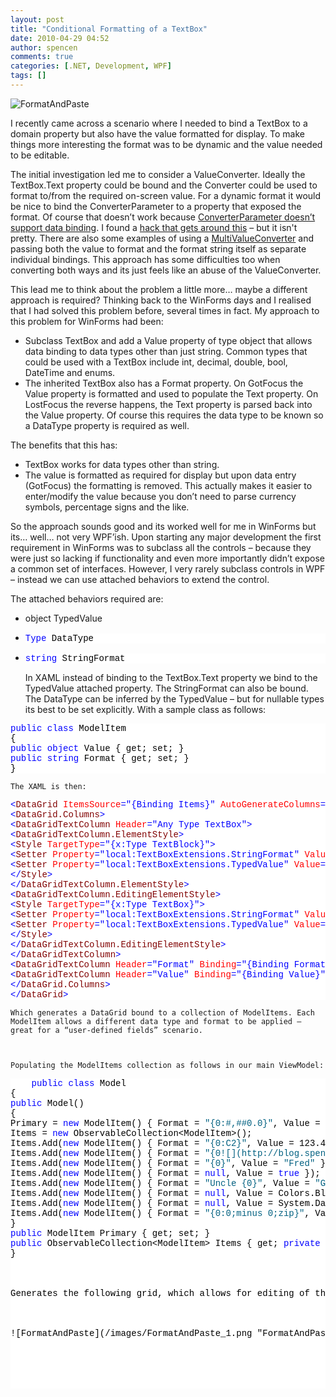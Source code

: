 ```yaml
---
layout: post
title: "Conditional Formatting of a TextBox"
date: 2010-04-29 04:52
author: spencen
comments: true
categories: [.NET, Development, WPF]
tags: []
---
```



![FormatAndPaste](/images/FormatAndPaste_3.png "FormatAndPaste") 
  

I recently came across a scenario where I needed to bind a TextBox to a domain property but also have the value formatted for display. To make things more interesting the format was to be dynamic and the value needed to be editable.
  

The initial investigation led me to consider a ValueConverter. Ideally the TextBox.Text property could be bound and the Converter could be used to format to/from the required on-screen value. For a dynamic format it would be nice to bind the ConverterParameter to a property that exposed the format. Of course that doesn’t work because [ConverterParameter doesn’t support data binding](http://social.msdn.microsoft.com/Forums/en-US/wpf/thread/88a22766-5e6f-4a16-98a6-1ab39877dd09). I found a [hack that gets around this](http://marlongrech.wordpress.com/2008/08/03/my-wish-came-true-i-can-now-use-databinding-in-a-converterparameter/) – but it isn't pretty. There are also some examples of using a [MultiValueConverter](http://social.msdn.microsoft.com/Forums/en-US/wpf/thread/d6a95f05-4338-44a4-a834-bbfe71e893ac/) and passing both the value to format and the format string itself as separate individual bindings. This approach has some difficulties too when converting both ways and its just feels like an abuse of the ValueConverter.
  

This lead me to think about the problem a little more… maybe a different approach is required? Thinking back to the WinForms days and I realised that I had solved this problem before, several times in fact. My approach to this problem for WinForms had been:
  

*   Subclass TextBox and add a Value property of type object that allows data binding to data types other than just string. Common types that could be used with a TextBox include int, decimal, double, bool, DateTime and enums. 
*   The inherited TextBox also has a Format property. On GotFocus the Value property is formatted and used to populate the Text property. On LostFocus the reverse happens, the Text property is parsed back into the Value property. Of course this requires the data type to be known so a DataType property is required as well.   

The benefits that this has:
  

*   TextBox works for data types other than string. 
*   The value is formatted as required for display but upon data entry (GotFocus) the formatting is removed. This actually makes it easier to enter/modify the value because you don’t need to parse currency symbols, percentage signs and the like.   

So the approach sounds good and its worked well for me in WinForms but its… well… not very WPF’ish. Upon starting any major development the first requirement in WinForms was to subclass all the controls – because they were just so lacking if functionality and even more importantly didn’t expose a common set of interfaces. However, I very rarely subclass controls in WPF – instead we can use attached behaviors to extend the control. 
  

The attached behaviors required are:
  

*   <span class="kwrd">object</span> TypedValue</pre>

*   <pre class="csharpcode"><span class="kwrd">Type</span> DataType </pre>

*   <pre class="csharpcode"><span class="kwrd">string</span> StringFormat</pre>


    
    In XAML instead of binding to the TextBox.Text property we bind to the TypedValue attached property. The StringFormat can also be bound. The DataType can be inferred by the TypedValue – but for nullable types its best to be set explicitly. With a sample class as follows:
    
<pre class="csharpcode"><span class="kwrd">public</span> <span class="kwrd">class</span> ModelItem
{
<span class="kwrd">public</span> <span class="kwrd">object</span> Value { get; set; }
<span class="kwrd">public</span> <span class="kwrd">string</span> Format { get; set; }
}</pre>
<style type="text/css">
.csharpcode, .csharpcode pre
{
font-size: big;
color: black;
font-family: verdana, "Consolas", "Courier New", courier, monospace;
background-color: #ffffff;
/*white-space: pre;*/
}
.csharpcode pre { margin: 0em; }
.csharpcode .rem { color: #008000; }
.csharpcode .kwrd { color: #0000ff; }
.csharpcode .str { color: #006080; }
.csharpcode .op { color: #0000c0; }
.csharpcode .preproc { color: #cc6633; }
.csharpcode .asp { background-color: #ffff00; }
.csharpcode .html { color: #800000; }
.csharpcode .attr { color: #ff0000; }
.csharpcode .alt
{
background-color: #f4f4f4;
width: 100%;
margin: 0em;
}
.csharpcode .lnum { color: #606060; }</style>

    
    The XAML is then:
    
<pre class="csharpcode"><span class="kwrd">&lt;</span><span class="html">DataGrid</span> <span class="attr">ItemsSource</span><span class="kwrd">=&quot;{Binding Items}&quot;</span> <span class="attr">AutoGenerateColumns</span><span class="kwrd">=&quot;False&quot;</span><span class="kwrd">&gt;</span>
<span class="kwrd">&lt;</span><span class="html">DataGrid.Columns</span><span class="kwrd">&gt;</span>
<span class="kwrd">&lt;</span><span class="html">DataGridTextColumn</span> <span class="attr">Header</span><span class="kwrd">=&quot;Any Type TextBox&quot;</span><span class="kwrd">&gt;</span>
<span class="kwrd">&lt;</span><span class="html">DataGridTextColumn.ElementStyle</span><span class="kwrd">&gt;</span>
<span class="kwrd">&lt;</span><span class="html">Style</span> <span class="attr">TargetType</span><span class="kwrd">=&quot;{x:Type TextBlock}&quot;</span><span class="kwrd">&gt;</span>
<span class="kwrd">&lt;</span><span class="html">Setter</span> <span class="attr">Property</span><span class="kwrd">=&quot;local:TextBoxExtensions.StringFormat&quot;</span> <span class="attr">Value</span><span class="kwrd">=&quot;{Binding Format}&quot;</span><span class="kwrd">/&gt;</span>
<span class="kwrd">&lt;</span><span class="html">Setter</span> <span class="attr">Property</span><span class="kwrd">=&quot;local:TextBoxExtensions.TypedValue&quot;</span> <span class="attr">Value</span><span class="kwrd">=&quot;{Binding Value}&quot;</span><span class="kwrd">/&gt;</span>
<span class="kwrd">&lt;/</span><span class="html">Style</span><span class="kwrd">&gt;</span>
<span class="kwrd">&lt;/</span><span class="html">DataGridTextColumn.ElementStyle</span><span class="kwrd">&gt;</span>
<span class="kwrd">&lt;</span><span class="html">DataGridTextColumn.EditingElementStyle</span><span class="kwrd">&gt;</span>
<span class="kwrd">&lt;</span><span class="html">Style</span> <span class="attr">TargetType</span><span class="kwrd">=&quot;{x:Type TextBox}&quot;</span><span class="kwrd">&gt;</span>
<span class="kwrd">&lt;</span><span class="html">Setter</span> <span class="attr">Property</span><span class="kwrd">=&quot;local:TextBoxExtensions.StringFormat&quot;</span> <span class="attr">Value</span><span class="kwrd">=&quot;{Binding Format}&quot;</span><span class="kwrd">/&gt;</span>
<span class="kwrd">&lt;</span><span class="html">Setter</span> <span class="attr">Property</span><span class="kwrd">=&quot;local:TextBoxExtensions.TypedValue&quot;</span> <span class="attr">Value</span><span class="kwrd">=&quot;{Binding Value}&quot;</span><span class="kwrd">/&gt;</span>
<span class="kwrd">&lt;/</span><span class="html">Style</span><span class="kwrd">&gt;</span>
<span class="kwrd">&lt;/</span><span class="html">DataGridTextColumn.EditingElementStyle</span><span class="kwrd">&gt;</span>
<span class="kwrd">&lt;/</span><span class="html">DataGridTextColumn</span><span class="kwrd">&gt;</span>
<span class="kwrd">&lt;</span><span class="html">DataGridTextColumn</span> <span class="attr">Header</span><span class="kwrd">=&quot;Format&quot;</span> <span class="attr">Binding</span><span class="kwrd">=&quot;{Binding Format}&quot;</span> <span class="attr">IsReadOnly</span><span class="kwrd">=&quot;True&quot;</span><span class="kwrd">/&gt;</span>
<span class="kwrd">&lt;</span><span class="html">DataGridTextColumn</span> <span class="attr">Header</span><span class="kwrd">=&quot;Value&quot;</span> <span class="attr">Binding</span><span class="kwrd">=&quot;{Binding Value}&quot;</span> <span class="attr">IsReadOnly</span><span class="kwrd">=&quot;True&quot;</span><span class="kwrd">/&gt;</span>
<span class="kwrd">&lt;/</span><span class="html">DataGrid.Columns</span><span class="kwrd">&gt;</span>
<span class="kwrd">&lt;/</span><span class="html">DataGrid</span><span class="kwrd">&gt;</span></pre>

    
    Which generates a DataGrid bound to a collection of ModelItems. Each ModelItem allows a different data type and format to be applied – great for a “user-defined fields” scenario.
    

    
    Populating the ModelItems collection as follows in our main ViewModel:
    
<pre class="csharpcode">    <span class="kwrd">public</span> <span class="kwrd">class</span> Model
{
<span class="kwrd">public</span> Model()
{
Primary = <span class="kwrd">new</span> ModelItem() { Format = <span class="str">&quot;{0:#,##0.0}&quot;</span>, Value = 12345678.765 };
Items = <span class="kwrd">new</span> ObservableCollection&lt;ModelItem&gt;();
Items.Add(<span class="kwrd">new</span> ModelItem() { Format = <span class="str">&quot;{0:C2}&quot;</span>, Value = 123.42 });
Items.Add(<span class="kwrd">new</span> ModelItem() { Format = <span class="str">&quot;{0![](http://blog.spencen.com/emoticons/tongue.png)2}&quot;</span>, Value= 0.125 });
Items.Add(<span class="kwrd">new</span> ModelItem() { Format = <span class="str">&quot;{0}&quot;</span>, Value = <span class="str">&quot;Fred&quot;</span> });
Items.Add(<span class="kwrd">new</span> ModelItem() { Format = <span class="kwrd">null</span>, Value = <span class="kwrd">true</span> });
Items.Add(<span class="kwrd">new</span> ModelItem() { Format = <span class="str">&quot;Uncle {0}&quot;</span>, Value = <span class="str">&quot;George&quot;</span> });
Items.Add(<span class="kwrd">new</span> ModelItem() { Format = <span class="kwrd">null</span>, Value = Colors.Black });
Items.Add(<span class="kwrd">new</span> ModelItem() { Format = <span class="kwrd">null</span>, Value = System.DayOfWeek.Monday });
Items.Add(<span class="kwrd">new</span> ModelItem() { Format = <span class="str">&quot;{0:0;minus 0;zip}&quot;</span>, Value = -123.4 });
}
<span class="kwrd">public</span> ModelItem Primary { get; set; }
<span class="kwrd">public</span> ObservableCollection&lt;ModelItem&gt; Items { get; <span class="kwrd">private</span> set; }
}



Generates the following grid, which allows for editing of the strongly typed values.



![FormatAndPaste](/images/FormatAndPaste_1.png "FormatAndPaste")


